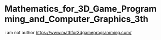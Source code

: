 # Mathematics_for_3D_Game_Programming_and_Computer_Graphics_3th
i am not author
https://www.mathfor3dgameprogramming.com/
